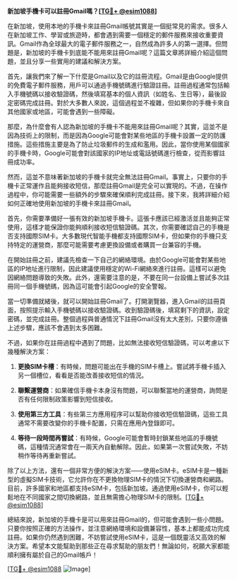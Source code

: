 **新加坡手機卡可以註冊Gmail嗎？[[TG💪+ @esim1088](https://t.me/s/esim1088)]**

在新加坡，使用本地的手機卡來註冊Gmail帳號其實是一個挺常見的需求。很多人在新加坡工作、學習或旅遊時，都會遇到需要一個穩定的郵件服務來接收重要資訊。Gmail作為全球最大的電子郵件服務之一，自然成為許多人的第一選擇。但問題是，新加坡的手機卡到底能不能用來註冊Gmail呢？這篇文章將詳細介紹這個問題，並且分享一些實用的建議和解決方案。

首先，讓我們來了解一下什麼是Gmail以及它的註冊流程。Gmail是由Google提供的免費電子郵件服務，用戶可以通過手機號碼進行驗證註冊。註冊過程通常包括輸入手機號碼以接收驗證碼，然後填寫基本的個人資訊（如姓名、生日等），最後設定密碼完成註冊。對於大多數人來說，這個過程並不複雜，但如果你的手機卡來自其他國家或地區，可能會遇到一些障礙。

那麼，為什麼會有人認為新加坡的手機卡不能用來註冊Gmail呢？其實，這並不是因為技術上的限制，而是因為Google可能會對某些地區的手機卡設置一定的防護措施。這些措施主要是為了防止垃圾郵件的生成和濫用。因此，當你使用某個國家的手機卡時，Google可能會對該國家的IP地址或電話號碼進行檢查，從而影響註冊成功率。

然而，這並不意味著新加坡的手機卡就完全無法註冊Gmail。事實上，只要你的手機卡正常運作且能夠接收短信，那麼註冊Gmail是完全可以實現的。不過，在操作過程中，你可能需要一些額外的步驟來確保順利完成註冊。接下來，我將詳細介紹如何正確地使用新加坡的手機卡來註冊Gmail。

首先，你需要準備好一張有效的新加坡手機卡。這張卡應該已經激活並且能夠正常使用，這樣才能保證你能夠順利接收短信驗證碼。其次，你需要確認自己的手機是否支持國際SIM卡。大多數現代智能手機都支持國際SIM卡，但如果你的手機只支持特定的運營商，那麼可能需要考慮更換設備或者購買一台兼容的手機。

在開始註冊之前，建議先檢查一下自己的網絡環境。由於Google可能會對某些地區的IP地址進行限制，因此建議使用穩定的Wi-Fi網絡來進行註冊。這樣可以避免因網絡問題導致的失敗。此外，還需要注意的是，不要在同一台設備上嘗試多次註冊同一個手機號碼，因為這可能會引起Google的安全警報。

當一切準備就緒後，就可以開始註冊Gmail了。打開瀏覽器，進入Gmail的註冊頁面，按照提示輸入手機號碼以接收驗證碼。收到驗證碼後，填寫剩下的資訊，設定密碼，並完成註冊。整個過程與普通情況下註冊Gmail沒有太大差別，只要你遵循上述步驟，應該不會遇到太多困難。

不過，如果你在註冊過程中遇到了問題，比如無法接收短信驗證碼，可以考慮以下幾種解決方案：

1. **更換SIM卡槽**：有時候，問題可能出在手機的SIM卡槽上。嘗試將手機卡插入另一個槽位，看看是否能改善接收短信的情況。
   
2. **聯繫運營商**：如果確信手機卡本身沒有問題，可以聯繫當地的運營商，詢問是否有任何限制政策影響到短信接收。

3. **使用第三方工具**：有些第三方應用程序可以幫助你接收短信驗證碼，這些工具通常不需要改變你的手機卡配置，只需在應用內登錄即可。

4. **等待一段時間再嘗試**：有時候，Google可能會暫時封鎖某些地區的手機號碼，這種情況通常會在一兩天內自動解除。因此，如果第一次嘗試失敗，不妨稍作等待再重新嘗試。

除了以上方法，還有一個非常方便的解決方案——使用eSIM卡。eSIM卡是一種新型的虛擬SIM卡技術，它允許你在不更換物理SIM卡的情況下切換運營商和網路。目前，許多國家和地區都支持eSIM卡，包括新加坡。通過使用eSIM卡，你可以輕鬆地在不同國家之間切換網路，並且無需擔心物理SIM卡的限制。[[TG💪+ @esim1088](https://t.me/s/esim1088)]

總結來說，新加坡的手機卡是可以用來註冊Gmail的，但可能會遇到一些小問題。只要你按照正確的方法操作，並注意網絡環境和設備兼容性，基本上都能成功完成註冊。如果你仍然遇到困難，不妨嘗試使用eSIM卡，這是一個既靈活又高效的解決方案。希望本文能幫助到那些正在尋求幫助的朋友們！無論如何，祝願大家都能順利擁有屬於自己的Gmail帳戶！

[[TG💪+ @esim1088](https://t.me/s/esim1088) ![Image](https://i.postimg.cc/4NQfJmqS/Snipaste-2025-05-13-00-14-12.png)]